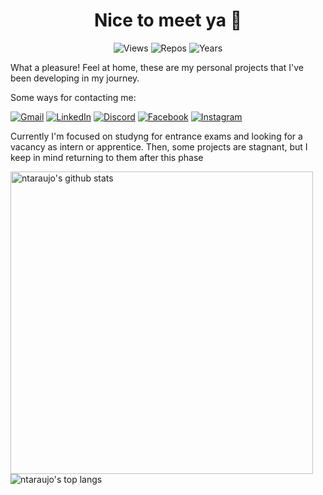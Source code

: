 <h1 align="center">Nice to meet ya 👋</h1>

<p align="center">
  <img src="https://komarev.com/ghpvc/?username=ntaraujo&label=Views" alt="Views">
  <img src="https://badges.pufler.dev/repos/ntaraujo" alt="Repos"></a>
  <img src="https://badges.pufler.dev/years/ntaraujo" alt="Years"></a>
</p>

What a pleasure! Feel at home, these are my personal projects that I've been developing in my journey.

Some ways for contacting me:

<!--
**ntaraujo/ntaraujo** is a ✨ _special_ ✨ repository because its `README.md` (this file) appears on your GitHub profile.

Here are some ideas to get you started:

- 🔭 I’m currently working on ...
- 🌱 I’m currently learning ...
- 👯 I’m looking to collaborate on ...
- 🤔 I’m looking for help with ...
- 💬 Ask me about ...
- 📫 How to reach me: ...
- 😄 Pronouns: ...
- ⚡ Fun fact: ...
&bg_color=0d1117&title_color=ffffff&text_color=c3cbd3&icon_color=2e8bf6&border_color=30363d
&bg_color=0d1117&title_color=ffffff&text_color=c3cbd3&border_color=30363d
![views](https://komarev.com/ghpvc/?username=ntaraujo&label=profile%20views&style=flat-square)

![profile views](https://komarev.com/ghpvc/?username=ntaraujo&label=profile%20views%20%20%20%20%20%20%20%20%20%20%20%20%20%20%20%20%20%20%20%20%20%20%20%20%20%20%20%20%20%20%20%20%20%20%20%20%20%20%20%20%20%20%20%20%20%20%20%20%20%20%20%20%20%20%20%20%20%20%20%20%20%20%20%20%20%20&style=flat-square&color=1877f2)

![Views](https://komarev.com/ghpvc/?username=ntaraujo&label=Views)
![Repos](https://badges.pufler.dev/repos/ntaraujo)
![Years](https://badges.pufler.dev/years/ntaraujo)
-->

[![Gmail](https://img.shields.io/badge/Gmail-D14836?style=for-the-badge&logo=gmail&logoColor=white)](mailto:nathanaraujoerocha@gmail.com)
[![LinkedIn](https://img.shields.io/badge/linkedin-%230077B5.svg?style=for-the-badge&logo=linkedin&logoColor=white)](https://linkedin.com/in/ntaraujo)
[![Discord](https://img.shields.io/badge/Discord-%237289DA.svg?style=for-the-badge&logo=discord&logoColor=white)](https://discord.com/users/436571759047606273)
[![Facebook](https://img.shields.io/badge/Facebook-%231877F2.svg?style=for-the-badge&logo=Facebook&logoColor=white)](https://fb.com/ntaraujo1)
[![Instagram](https://img.shields.io/badge/Instagram-%23E4405F.svg?style=for-the-badge&logo=Instagram&logoColor=white)](https://instagram.com/ntaraujo1)


Currently I'm focused on studyng for entrance exams and looking for a vacancy as intern or apprentice. Then, some projects are stagnant, but I keep in mind returning to them after this phase

<img align="left" src="https://github-readme-stats.vercel.app/api?username=ntaraujo&show_icons=true&count_private=true&custom_title=GitHub Stats&hide_title=true&include_all_commits=true&hide_border=true&border_radius=0&bg_color=10,0077b5,d14836&title_color=ffffff&text_color=ffffff&icon_color=ffffff&line_height=26" alt="ntaraujo's github stats" width="484">
<img align="center" src="https://github-readme-stats.vercel.app/api/top-langs/?username=ntaraujo&layout=compact&langs_count=10&hide_border=true&border_radius=0&bg_color=10,6f7db0,e4405f&title_color=ffffff&text_color=ffffff" alt="ntaraujo's top langs">
